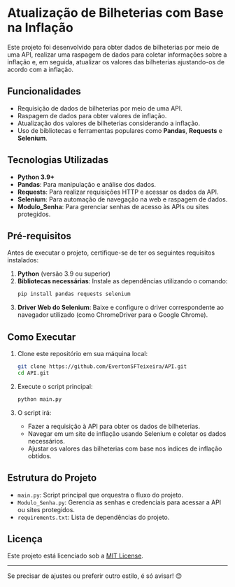 # Atualização de Bilheterias com Base na Inflação

Este projeto foi desenvolvido para obter dados de bilheterias por meio de uma API, realizar uma raspagem de dados para coletar informações sobre a inflação e, em seguida, atualizar os valores das bilheterias ajustando-os de acordo com a inflação.  

## Funcionalidades

- Requisição de dados de bilheterias por meio de uma API.
- Raspagem de dados para obter valores de inflação.
- Atualização dos valores de bilheterias considerando a inflação.
- Uso de bibliotecas e ferramentas populares como **Pandas**, **Requests** e **Selenium**.

## Tecnologias Utilizadas

- **Python 3.9+**
- **Pandas**: Para manipulação e análise dos dados.
- **Requests**: Para realizar requisições HTTP e acessar os dados da API.
- **Selenium**: Para automação de navegação na web e raspagem de dados.
- **Modulo_Senha**: Para gerenciar senhas de acesso às APIs ou sites protegidos.

## Pré-requisitos

Antes de executar o projeto, certifique-se de ter os seguintes requisitos instalados:

1. **Python** (versão 3.9 ou superior)
2. **Bibliotecas necessárias**: Instale as dependências utilizando o comando:
   ```bash
   pip install pandas requests selenium
   ```
3. **Driver Web do Selenium**: Baixe e configure o driver correspondente ao navegador utilizado (como ChromeDriver para o Google Chrome).

## Como Executar

1. Clone este repositório em sua máquina local:
   ```bash
   git clone https://github.com/EvertonSFTeixeira/API.git
   cd API.git
   ```

2. Execute o script principal:
   ```bash
   python main.py
   ```

3. O script irá:
   - Fazer a requisição à API para obter os dados de bilheterias.
   - Navegar em um site de inflação usando Selenium e coletar os dados necessários.
   - Ajustar os valores das bilheterias com base nos índices de inflação obtidos.

## Estrutura do Projeto

- `main.py`: Script principal que orquestra o fluxo do projeto.
- `Modulo_Senha.py`: Gerencia as senhas e credenciais para acessar a API ou sites protegidos.
- `requirements.txt`: Lista de dependências do projeto.


## Licença

Este projeto está licenciado sob a [MIT License](LICENSE).

---

Se precisar de ajustes ou preferir outro estilo, é só avisar! 😊
